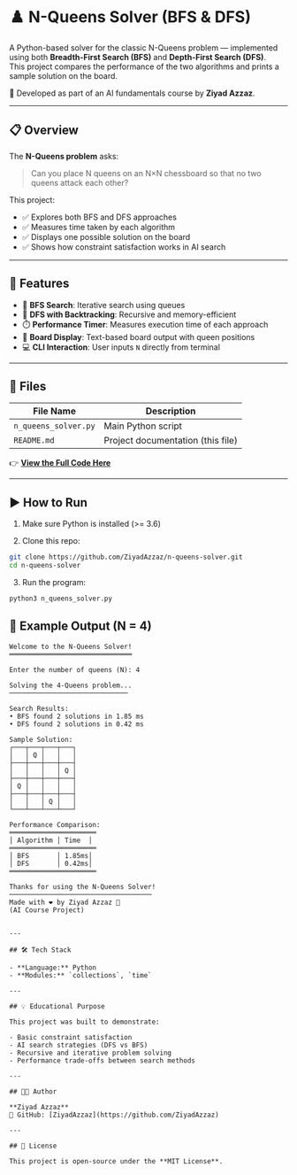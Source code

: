 # ♟️ N-Queens Solver (BFS & DFS)

A Python-based solver for the classic N-Queens problem — implemented using both **Breadth-First Search (BFS)** and **Depth-First Search (DFS)**.  
This project compares the performance of the two algorithms and prints a sample solution on the board.

🎯 Developed as part of an AI fundamentals course by **Ziyad Azzaz**.

---

## 📋 Overview

The **N-Queens problem** asks:  
> Can you place N queens on an N×N chessboard so that no two queens attack each other?

This project:
- ✅ Explores both BFS and DFS approaches  
- ✅ Measures time taken by each algorithm  
- ✅ Displays one possible solution on the board  
- ✅ Shows how constraint satisfaction works in AI search  

---

## 🧠 Features

- 🔎 **BFS Search**: Iterative search using queues  
- 🧭 **DFS with Backtracking**: Recursive and memory-efficient  
- ⏱️ **Performance Timer**: Measures execution time of each approach  
- 🎨 **Board Display**: Text-based board output with queen positions  
- 💻 **CLI Interaction**: User inputs `N` directly from terminal  

---

## 📂 Files

| File Name            | Description                            |
|----------------------|----------------------------------------|
| `n_queens_solver.py` | Main Python script                     |
| `README.md`          | Project documentation (this file)      |


👉 **[View the Full Code Here](https://github.com/ZiyadAzzaz/N_Queen_Solver/blob/main/n_queens_solver.py)**

---

## ▶️ How to Run

1. Make sure Python is installed (>= 3.6)

2. Clone this repo:
```bash
git clone https://github.com/ZiyadAzzaz/n-queens-solver.git
cd n-queens-solver
```

3. Run the program:
```bash
python3 n_queens_solver.py
```
## 🧪 Example Output (N = 4)

```text
Welcome to the N-Queens Solver!
═══════════════════════════════

Enter the number of queens (N): 4

Solving the 4-Queens problem...
──────────────────────────────

Search Results:
• BFS found 2 solutions in 1.85 ms
• DFS found 2 solutions in 0.42 ms

Sample Solution:
┌───┬───┬───┬───┐
│   │ Q │   │   │
├───┼───┼───┼───┤
│   │   │   │ Q │
├───┼───┼───┼───┤
│ Q │   │   │   │
├───┼───┼───┼───┤
│   │   │ Q │   │
└───┴───┴───┴───┘

Performance Comparison:
══════════════════════
│ Algorithm │ Time  │
══════════════════════
│ BFS       │ 1.85ms│
│ DFS       │ 0.42ms│
══════════════════════

Thanks for using the N-Queens Solver!
────────────────────────────────────
Made with ❤️ by Ziyad Azzaz 🧠 
(AI Course Project)


---

## 🛠️ Tech Stack

- **Language:** Python  
- **Modules:** `collections`, `time`

---

## 💡 Educational Purpose

This project was built to demonstrate:

- Basic constraint satisfaction  
- AI search strategies (DFS vs BFS)  
- Recursive and iterative problem solving  
- Performance trade-offs between search methods

---

## 👨‍💻 Author

**Ziyad Azzaz**  
🔗 GitHub: [ZiyadAzzaz](https://github.com/ZiyadAzzaz)

---

## 🪪 License

This project is open-source under the **MIT License**.  
